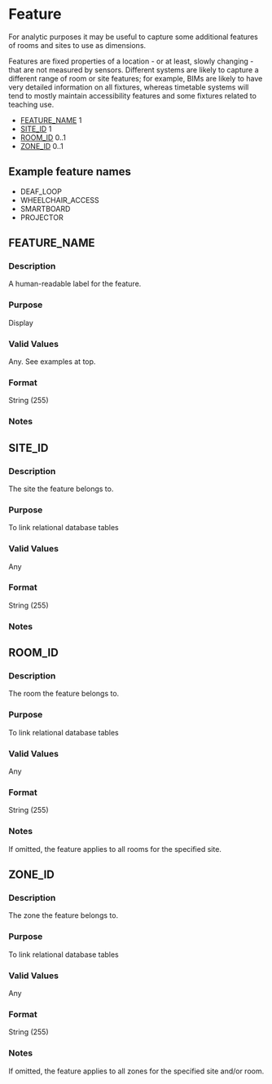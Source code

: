 # Feature

For analytic purposes it may be useful to capture some additional features of rooms and sites to use as dimensions. 

Features are fixed properties of a location - or at least, slowly changing - that are not measured by sensors. Different systems are likely to capture a different range of room or site features; for example, BIMs are likely to have very detailed information on all fixtures, whereas timetable systems will tend to mostly maintain accessibility features and some fixtures related to teaching use.

* [FEATURE_NAME](#feature_name) 1
* [SITE_ID](#site_id) 1
* [ROOM_ID](#room_id) 0..1
* [ZONE_ID](#zone_id) 0..1

## Example feature names

* DEAF_LOOP
* WHEELCHAIR_ACCESS
* SMARTBOARD
* PROJECTOR

## FEATURE_NAME
### Description
A human-readable label for the feature.

### Purpose
Display

### Valid Values
Any. See examples at top.

### Format
String (255)

### Notes

## SITE_ID
### Description
The site the feature belongs to.

### Purpose
To link relational database tables

### Valid Values
Any

### Format
String (255)

### Notes

## ROOM_ID
### Description
The room the feature belongs to. 

### Purpose
To link relational database tables

### Valid Values
Any

### Format
String (255)

### Notes
If omitted, the feature applies to all rooms for the specified site.

## ZONE_ID
### Description
The zone the feature belongs to. 

### Purpose
To link relational database tables

### Valid Values
Any

### Format
String (255)

### Notes
If omitted, the feature applies to all zones for the specified site and/or room.
